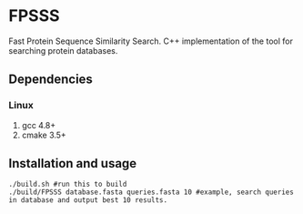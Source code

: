 # FPSSS
Fast Protein Sequence Similarity Search.
C++ implementation of the tool for searching protein databases. 

## Dependencies

### Linux

1. gcc 4.8+
2. cmake 3.5+

## Installation and usage
```shell
./build.sh #run this to build
./build/FPSSS database.fasta queries.fasta 10 #example, search queries in database and output best 10 results.  
```

